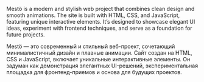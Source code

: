 Mestö is a modern and stylish web project that combines clean design and smooth animations. The site is built with HTML, CSS, and JavaScript, featuring unique interactive elements.
It’s designed to showcase elegant UI ideas, experiment with frontend techniques, and serve as a foundation for future projects.

Mestö — это современный и стильный веб-проект, сочетающий минималистичный дизайн и плавные анимации. Сайт создан на HTML, CSS и JavaScript, включает уникальные интерактивные элементы.
Он задуман как демонстрация элегантных UI-решений, экспериментальная площадка для фронтенд-приемов и основа для будущих проектов.
